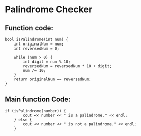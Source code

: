 # Palindrome Checker

## Function code:
```
bool isPalindrome(int num) {
    int originalNum = num;
    int reversedNum = 0;

    while (num > 0) {
        int digit = num % 10;
        reversedNum = reversedNum * 10 + digit;
        num /= 10;
    }
    return originalNum == reversedNum;
}
```

## Main function Code:

```
if (isPalindrome(number)) {
        cout << number << " is a palindrome." << endl;
    } else {
        cout << number << " is not a palindrome." << endl;
    }
```